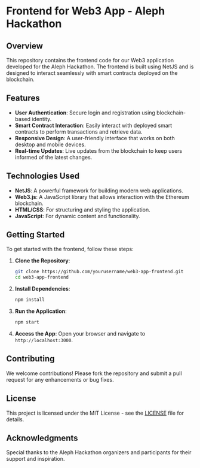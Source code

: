 # Frontend for Web3 App - Aleph Hackathon

## Overview

This repository contains the frontend code for our Web3 application developed for the Aleph Hackathon. The frontend is built using NetJS and is designed to interact seamlessly with smart contracts deployed on the blockchain.

## Features

- **User Authentication**: Secure login and registration using blockchain-based identity.
- **Smart Contract Interaction**: Easily interact with deployed smart contracts to perform transactions and retrieve data.
- **Responsive Design**: A user-friendly interface that works on both desktop and mobile devices.
- **Real-time Updates**: Live updates from the blockchain to keep users informed of the latest changes.

## Technologies Used

- **NetJS**: A powerful framework for building modern web applications.
- **Web3.js**: A JavaScript library that allows interaction with the Ethereum blockchain.
- **HTML/CSS**: For structuring and styling the application.
- **JavaScript**: For dynamic content and functionality.

## Getting Started

To get started with the frontend, follow these steps:

1. **Clone the Repository**:

   ```bash
   git clone https://github.com/yourusername/web3-app-frontend.git
   cd web3-app-frontend
   ```

2. **Install Dependencies**:

   ```bash
   npm install
   ```

3. **Run the Application**:

   ```bash
   npm start
   ```

4. **Access the App**: Open your browser and navigate to `http://localhost:3000`.

## Contributing

We welcome contributions! Please fork the repository and submit a pull request for any enhancements or bug fixes.

## License

This project is licensed under the MIT License - see the [LICENSE](LICENSE) file for details.

## Acknowledgments

Special thanks to the Aleph Hackathon organizers and participants for their support and inspiration.

